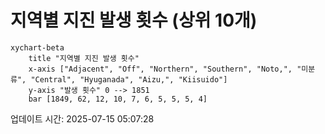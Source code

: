 # 지역별 지진 발생 횟수 (상위 10개)

```mermaid
xychart-beta
    title "지역별 지진 발생 횟수"
    x-axis ["Adjacent", "Off", "Northern", "Southern", "Noto,", "미분류", "Central", "Hyuganada", "Aizu,", "Kiisuido"]
    y-axis "발생 횟수" 0 --> 1851
    bar [1849, 62, 12, 10, 7, 6, 5, 5, 5, 4]
```

업데이트 시간: 2025-07-15 05:07:28
